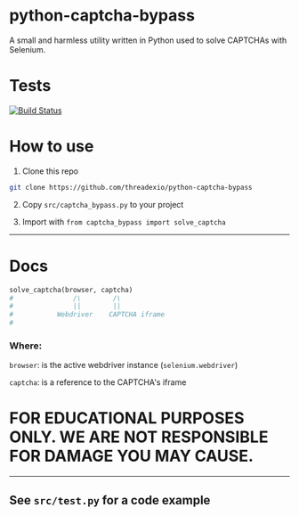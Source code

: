 # python-captcha-bypass

A small and harmless utility written in Python used to solve CAPTCHAs with Selenium.

# Tests
[![Build Status](https://www.travis-ci.com/threadexio/python-captcha-bypass.svg?token=7LCRY5xyiyHJ1KpmNGdg&branch=master)](https://www.travis-ci.com/threadexio/python-captcha-bypass)

# How to use

1. Clone this repo
```bash
git clone https://github.com/threadexio/python-captcha-bypass
```

2. Copy `src/captcha_bypass.py` to your project

3. Import with `from captcha_bypass import solve_captcha`

-------

# Docs

```python
solve_captcha(browser, captcha)
#				/\		  /\
#				||		  ||
#			Webdriver	 CAPTCHA iframe
#
```
### Where:
`browser`: is the active webdriver instance (`selenium.webdriver`)

`captcha`: is a reference to the CAPTCHA's iframe

# FOR EDUCATIONAL PURPOSES ONLY. WE ARE NOT RESPONSIBLE FOR DAMAGE YOU MAY CAUSE.

-------

## See `src/test.py` for a code example
